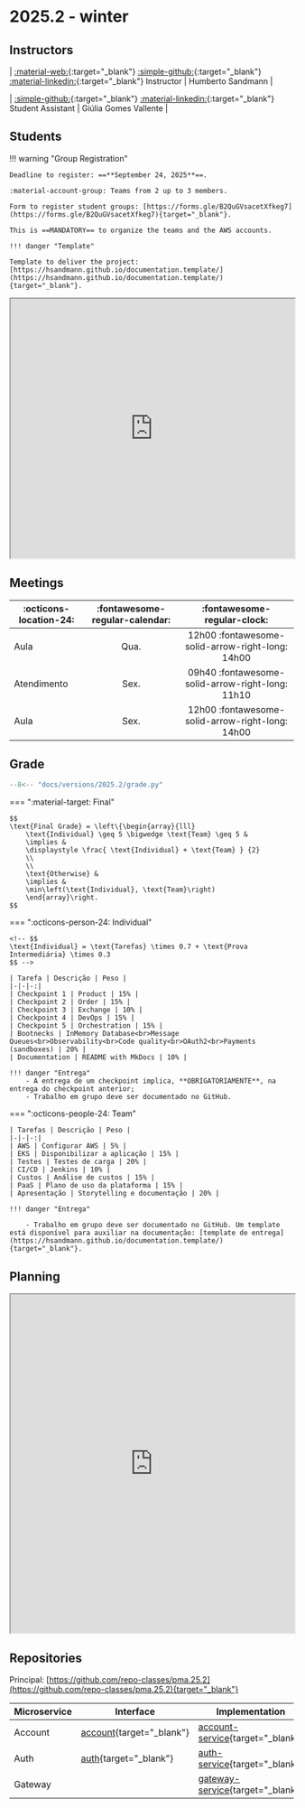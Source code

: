 # 2025.2 - winter

<!-- ![Class 2025.2](../assets/images/2025.2/2025.2.jpg){ .rounded-corners } -->

## Instructors

| [:material-web:](https://hsandmann.github.io/){:target="_blank"} [:simple-github:](https://github.com/hsandmann){:target="_blank"} [:material-linkedin:](https://www.linkedin.com/in/hsandmann/){:target="_blank"} Instructor | Humberto Sandmann |

| [:simple-github:](https://github.com/giuvallente){:target="_blank"} [:material-linkedin:](https://www.linkedin.com/in/giulia-gomes-vallente-1b06ba302/){:target="_blank"} Student Assistant | Giúlia Gomes Vallente |

## Students

!!! warning "Group Registration"

    Deadline to register: ==**September 24, 2025**==.

    :material-account-group: Teams from 2 up to 3 members.

    Form to register student groups: [https://forms.gle/B2QuGVsacetXfkeg7](https://forms.gle/B2QuGVsacetXfkeg7){target="_blank"}.

    This is ==MANDATORY== to organize the teams and the AWS accounts.

    !!! danger "Template"
    
    Template to deliver the project: [https://hsandmann.github.io/documentation.template/](https://hsandmann.github.io/documentation.template/){target="_blank"}.

<iframe src="https://docs.google.com/spreadsheets/d/e/2PACX-1vSqrV3biuxQAPpWqWXcOFpH3Aq5png2oP-dd-QNmU6njaTxispZ9CsOilHPZZcovL9dxTdrPLk3h7Uv/pubhtml?gid=1397413588&amp;single=false&amp;widget=false&amp;headers=false" width="100%" height="460px"></iframe>

## Meetings

| :octicons-location-24: | :fontawesome-regular-calendar: | :fontawesome-regular-clock: |
|-|:-:|:-:|
| Aula | Qua. | 12h00 :fontawesome-solid-arrow-right-long: 14h00 |
| Atendimento | Sex. | 09h40 :fontawesome-solid-arrow-right-long: 11h10 |
| Aula | Sex. | 12h00 :fontawesome-solid-arrow-right-long: 14h00 |


## Grade


```python exec="1" html="1"
--8<-- "docs/versions/2025.2/grade.py"
```


=== ":material-target: Final"

    $$
    \text{Final Grade} = \left\{\begin{array}{lll}
        \text{Individual} \geq 5 \bigwedge \text{Team} \geq 5 &
        \implies &
        \displaystyle \frac{ \text{Individual} + \text{Team} } {2}
        \\
        \\
        \text{Otherwise} &
        \implies &
        \min\left(\text{Individual}, \text{Team}\right)
        \end{array}\right.
    $$

=== ":octicons-person-24: Individual"

    <!-- $$
    \text{Individual} = \text{Tarefas} \times 0.7 + \text{Prova Intermediária} \times 0.3
    $$ -->

    | Tarefa | Descrição | Peso |
    |-|-|-:|
    | Checkpoint 1 | Product | 15% |
    | Checkpoint 2 | Order | 15% |
    | Checkpoint 3 | Exchange | 10% |
    | Checkpoint 4 | DevOps | 15% |
    | Checkpoint 5 | Orchestration | 15% |
    | Bootnecks | InMemory Database<br>Message Queues<br>Observability<br>Code quality<br>OAuth2<br>Payments (sandboxes) | 20% |
    | Documentation | README with MkDocs | 10% |

    !!! danger "Entrega"
        - A entrega de um checkpoint implica, **OBRIGATORIAMENTE**, na entrega do checkpoint anterior;
        - Trabalho em grupo deve ser documentado no GitHub.

=== ":octicons-people-24: Team"

    | Tarefas | Descrição | Peso |
    |-|-|-:|
    | AWS | Configurar AWS | 5% |
    | EKS | Disponibilizar a aplicação | 15% |
    | Testes | Testes de carga | 20% |
    | CI/CD | Jenkins | 10% |
    | Custos | Análise de custos | 15% |
    | PaaS | Plano de uso da plataforma | 15% |
    | Apresentação | Storytelling e documentação | 20% |

    !!! danger "Entrega"

        - Trabalho em grupo deve ser documentado no GitHub. Um template está disponível para auxiliar na documentação: [template de entrega](https://hsandmann.github.io/documentation.template/){target="_blank"}.

## Planning

<iframe src="https://docs.google.com/spreadsheets/d/e/2PACX-1vTTLC6eG1IMbnD1AQ3NgswsscD2y-H5vHZqyun_nhtPWY3auFOQznEslwYBF0dD5Uck9x2k6Fmo6rKw/pubhtml?gid=1658402287&amp;single=true&amp;widget=true&amp;headers=false" width="100%" height="600px"></iframe>

## Repositories

Principal: 
[https://github.com/repo-classes/pma.25.2](https://github.com/repo-classes/pma.25.2){target="_blank"}

| Microservice | Interface | Implementation |
|-|-|-|
| Account | [account](https://github.com/repo-classes/pma252.account){target="_blank"} | [account-service](https://github.com/repo-classes/pma252.account-service){target="_blank"} |
| Auth | [auth](https://github.com/repo-classes/pma252.auth){target="_blank"} | [auth-service](https://github.com/repo-classes/pma252.auth-service){target="_blank"} |
| Gateway |  | [gateway-service](https://github.com/repo-classes/pma252.gateway-service){target="_blank"} |